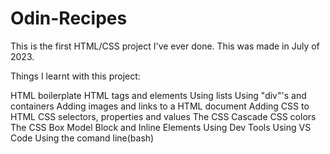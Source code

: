 # Odin-Recipes

This is the first HTML/CSS project I've ever done.
This was made in July of 2023.

Things I learnt with this project:

HTML boilerplate
HTML tags and elements
Using lists
Using "div"'s and containers
Adding images and links to a HTML document
Adding CSS to HTML
CSS selectors, properties and values
The CSS Cascade
CSS colors
The CSS Box Model
Block and Inline Elements
Using Dev Tools 
Using VS Code
Using the comand line(bash)
